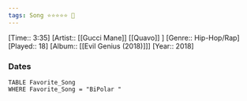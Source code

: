 ```yaml
---
tags: Song ⭐⭐⭐⭐⭐ 💛
---
```

[Time:: 3:35]
[Artist:: [[Gucci Mane]] [[Quavo]] ]
[Genre:: Hip-Hop/Rap]
[Played:: 18]
[Album:: [[Evil Genius (2018)]]]
[Year:: 2018]
### Dates
````dataview
TABLE Favorite_Song
WHERE Favorite_Song = "BiPolar "
````